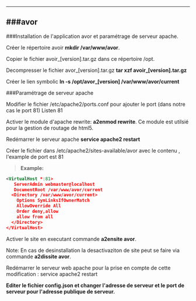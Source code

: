 ----------
###avor  
----------

###Installation de l'application avor et paramétrage de serveur apache.

Créer le répertoire  avoir <b>mkdir /var/www/avor</b>.

Copier le fichier avoir_[version].tar.gz dans ce répertoire /opt.

Decompresser le fichier avor_[version].tar.gz  <b>tar xzf avoir_[version].tar.gz</b>

Créer le lien symbolic <b>ln -s /opt/avor_[version] /var/www/avor/current</b>

###Paramétrage de serveur apache

Modifier le fichier /etc/apache2/ports.conf pour ajouter le port (dans notre cas le port 81) Listen 81

Activer le module d'apache rewrite: <b>a2enmod rewrite</b>. Ce module est utilsié pour la gestion de routage de html5.

Redémarrer le serveur apache <b>service apache2 restart</b>

Créer le fichier dans /etc/apache2/sites-available/avor avec le contenu , l'example de port est 81


> **Example:**
>
``` xml
<VirtualHost *:81>
   ServerAdmin webmaster@localhost
   DocumentRoot /var/www/avor/current
  <Directory /var/www/avor/current>
    Options SymLinksIfOwnerMatch
    AllowOverride All
    Order deny,allow
    allow from all
  </Directory>
</VirtualHost>
```



Activer le site en executant commande <b>a2ensite avor</b>. 

Note:
En cas de desinstallation la desactivaziton de site peut se faire via commande <b>a2dissite avor</b>.

Redémarrer le serveur web apache pour la prise en compte de cette modification : service apache2 restart<b>

Editer le fichier <b>config.json</b> et changer l'adresse de serveur et le port de serveur pour l'adresse publique de serveur.

